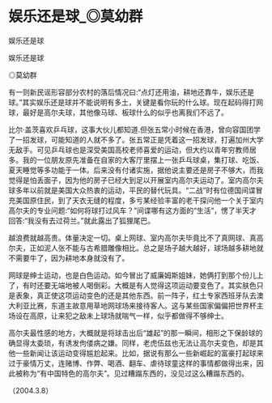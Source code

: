 # 娱乐还是球_◎莫幼群

娱乐还是球

娱乐还是球

◎莫幼群

有一则新民谣形容部分农村的落后情况曰:“点灯还用油，耕地还靠牛，娱乐还是球。”其实娱乐还是球并不能说明有多土，关键是看你玩的什么球。现在起码得打网球，最好是高尔夫球，其他像马球、板球什么的似乎也离我们不远了。

比尔·盖茨喜欢乒乓球，这事大伙儿都知道.但张五常小时候在香港，曾向容国团学了一招发球，可能知道的人就不多了。张五常正是凭着这一招发球，打遍加州大学无敌手。可见乒乓球也是深受美国高校老师喜爱的运动，但大约以青年穷教师居多。我的一位朋友原先准备在自家的大客厅里摆上一张乒乓球桌，集打球、吃饭、夏天睡觉等多功能于一体。后来没有付诸实施，据他说主要还是房子不够大，而我觉得是怕丢面子，因为他的房子已经大到足以开展室内高尔夫运动了。室内高尔夫球多年以前就是美国大众热衷的运动，平民的替代玩具。“二战”时有位德国间谍冒充美国原住民，到了天衣无缝的程度，多亏某经验丰富的老干探问他一个关于室内高尔夫的专业问题:“如何将球打过风车？”间谍哪有这方面的“生活”，愣了半天才回答:“我没有去过荷兰。”就此露出了狐狸尾巴。

越浪费就越高贵。体量决定一切。桌上网球、室内高尔夫毕竟比不了真网球、真高尔夫，正如泥人张不能与古希腊雕像相比。总之是场子越大越好，球场越多耕地就不需要牛了，因为耕地本身就没有了。

网球是绅士运动，也是白色运动。如今冒出了威廉姆斯姐妹，她俩打到那个份儿上了，有时还要无端地被人喝倒彩。大概是有人觉得这项运动要变色了。其实肤色只是表象，真正使这项运动变色的还是其他东西。前一阵子，红土专家西班牙队去澳大利亚比赛，东道主故意用草地网球场来接待客人。这与某些国家偏偏把世界杯主场设在高原，让来犯之敌未上球场就喘气一样，似乎都做得不够绅士。

高尔夫最性感的地方，大概就是将球击出后“雄起”的那一瞬间，相形之下保龄球的确显得太委琐，有诱发佝偻病之嫌。同样，老虎伍兹也无法让高尔夫变色，却是其他一些新闻让该运动变得尴尬起来。比如，据说有那么一些新崛起的富豪打起球来过于豪情万丈，连赌博、作弊、喝酒、翻车、虐待球童这样的事情都做得出来，因此被称为“有中国特色的高尔夫”。见过糟蹋东西的，没见过这么糟蹋东西的。

（2004.3.8）